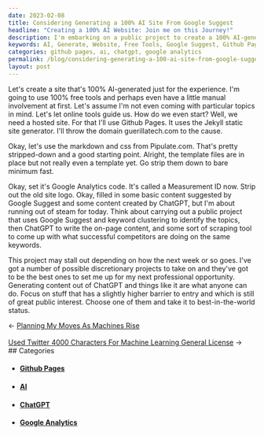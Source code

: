 ```yaml
---
date: 2023-02-08
title: Considering Generating a 100% AI Site From Google Suggest
headline: "Creating a 100% AI Website: Join me on this Journey!"
description: I'm embarking on a public project to create a 100% AI-generated website using free tools and no particular topics in mind. To do this, I've set up a hosted site on Github Pages, added Google Analytics Measurement ID, and filled in some basic content suggested by Google Suggest and ChatGPT. I'm looking for readers to join me on this journey and help me come up with new ideas to complete this project.
keywords: AI, Generate, Website, Free Tools, Google Suggest, Github Pages, Google Analytics, Measurement ID, ChatGPT, Markdown, CSS, Pipulate.com, Logo, Content, Public Project
categories: github pages, ai, chatgpt, google analytics
permalink: /blog/considering-generating-a-100-ai-site-from-google-suggest/
layout: post
---
```



Let's create a site that's 100% AI-generated just for the experience. I'm going
to use 100% free tools and perhaps even have a little manual involvement at
first. Let's assume I'm not even coming with particular topics in mind. Let's
let online tools guide us. How do we even start? Well, we need a hosted site.
For that I'll use Github Pages. It uses the Jekyll static site generator. I'll
throw the domain guerillatech.com to the cause.

Okay, let's use the markdown and css from Pipulate.com. That's pretty
stripped-down and a good starting point. Alright, the template files are in
place but not really even a template yet. Go strip them down to bare minimum
fast.

Okay, set it's Google Analytics code. It's called a Measurement ID now. Strip
out the old site logo. Okay, filled in some basic content suggested by Google
Suggest and some content created by ChatGPT, but I'm about running out of steam
for today. Think about carrying out a public project that uses Google Suggest
and keyword clustering to identify the topics, then ChatGPT to write the
on-page content, and some sort of scraping tool to come up with what successful
competitors are doing on the same keywords.

This project may stall out depending on how the next week or so goes. I've got
a number of possible discretionary projects to take on and they've got to be
the best ones to set me up for my next professional opportunity. Generating
content out of ChatGPT and things like it are what anyone can do. Focus on
stuff that has a slightly higher barrier to entry and which is still of great
public interest. Choose one of them and take it to best-in-the-world status.


<div class="post-nav"><div class="post-nav-prev"><span class="arrow">&larr;&nbsp;</span><a href="/blog/planning-my-moves-as-machines-rise">Planning My Moves As Machines Rise</a></div> &nbsp; <div class="post-nav-next"><a href="/blog/used-twitter-4000-characters-for-machine-learning-general-license">Used Twitter 4000 Characters For Machine Learning General License</a><span class="arrow">&nbsp;&rarr;</span></div></div>
## Categories

<ul>
<li><h4><a href='/github-pages/'>Github Pages</a></h4></li>
<li><h4><a href='/ai/'>AI</a></h4></li>
<li><h4><a href='/chatgpt/'>ChatGPT</a></h4></li>
<li><h4><a href='/google-analytics/'>Google Analytics</a></h4></li></ul>